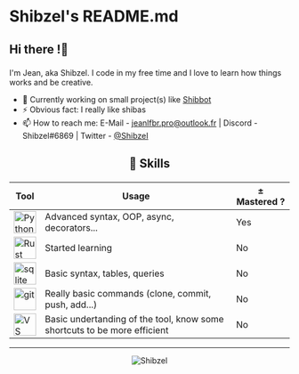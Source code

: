 # Shibzel's README.md

## <p align="left"> Hi there !👋 </p>

I'm Jean, aka Shibzel. I code in my free time and I love to learn how things works and be creative.

- 🔭 Currently working on small project(s) like [Shibbot](https://github.com/Shibzel/Shibbot)
- ⚡ Obvious fact: I really like shibas
- 📫 How to reach me: E-Mail - [jeanlfbr.pro@outlook.fr](mailto:jeanlfbr.pro@outlook.fr) | Discord - Shibzel#6869 | Twitter - [@ShibzeI](https://twitter.com/ShibzeI)

## <p align="center"> 🔧 Skills </p>

<table align="center">
    <thead><tr>
        <th colspan="1"><b>Tool</b></th>
        <th colspan="1"><b>Usage</b></th>
        <th colspan="1"><b>± Mastered ?</b></th>
    </tr></thead>
    <tbody>
        <tr>
            <td>
                <img title="Python" alt="Python" width="40px" src="https://upload.wikimedia.org/wikipedia/commons/thumb/c/c3/Python-logo-notext.svg/1200px-Python-logo-notext.svg.png"/></a>
            </td>
            <td>Advanced syntax, OOP, async, decorators...</td>
            <td>Yes</td>
        </tr>
        <tr>
            <td>
                <img title="Rust" alt="Rust" width="40px" src="https://upload.wikimedia.org/wikipedia/commons/thumb/d/d5/Rust_programming_language_black_logo.svg/1024px-Rust_programming_language_black_logo.svg.png"/></a>
            </td>
            <td>Started learning</td>
            <td>No</td>
        </tr>
        <tr>
            <td>
                <img title="Sqlite" alt="sqlite" width="40px" src="https://upload.wikimedia.org/wikipedia/commons/thumb/9/97/Sqlite-square-icon.svg/2048px-Sqlite-square-icon.svg.png"></a>
            </td>
            <td>Basic syntax, tables, queries</td>
            <td>No</td>
        </tr>
        <tr>
            <td>
                <img title="Git" alt="git" width="40px" src="https://iconape.com/wp-content/png_logo_vector/git-icon.png"></a>
            </td>
            <td>Really basic commands (clone, commit, push, add...)</td>
            <td>No</td>
        </tr>
        <tr>
            <td>
                <img title="VS Code" alt="VS Code" width="40px" src="https://upload.wikimedia.org/wikipedia/commons/thumb/9/9a/Visual_Studio_Code_1.35_icon.svg/2048px-Visual_Studio_Code_1.35_icon.svg.png"></a>
            </td>
            <td>Basic undertanding of the tool, know some shortcuts to be more efficient</td>
            <td>No</td>
        </tr>
    </tbody>
</table>

---

<p align="center"><img src="https://komarev.com/ghpvc/?username=Shibzel&label=Profile+views&color=55a1f7&style=for-the-badge" alt="Shibzel"/></p>
